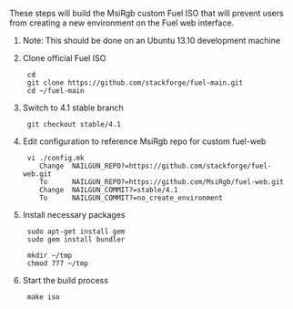 These steps will build the MsiRgb custom Fuel ISO that will prevent users from
creating a new environment on the Fuel web interface.

1. Note: This should be done on an Ubuntu 13.10 development machine

2. Clone official Fuel ISO

        cd
        git clone https://github.com/stackforge/fuel-main.git
        cd ~/fuel-main

3. Switch to 4.1 stable branch

        git checkout stable/4.1

4. Edit configuration to reference MsiRgb repo for custom fuel-web

        vi ./config.mk
           Change  NAILGUN_REPO?=https://github.com/stackforge/fuel-web.git
           To      NAILGUN_REPO?=https://github.com/MsiRgb/fuel-web.git
           Change  NAILGUN_COMMIT?=stable/4.1
           To      NAILGUN_COMMIT?=no_create_environment

5. Install necessary packages

        sudo apt-get install gem
        sudo gem install bundler
        
        mkdir ~/tmp
        chmod 777 ~/tmp

6. Start the build process

        make iso

